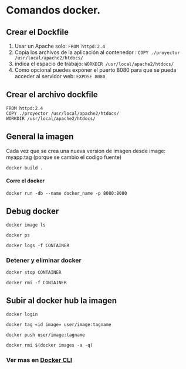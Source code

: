 # Comandos docker. 

## Crear el Dockfile 

1. Usar un Apache solo: `FROM httpd:2.4` 
1. Copia los archivos de la aplicación al contenedor : `COPY ./proyector /usr/local/apache2/htdocs/`
1. indica el espacio de trabajo: `WORKDIR /usr/local/apache2/htdocs/`
1. Como opcional puedes exponer el puerto 8080 para que se pueda acceder al servidor web: `EXPOSE 8080`

##  Crear el archivo dockfile

```
FROM httpd:2.4
COPY ./proyector /usr/local/apache2/htdocs/
WORKDIR /usr/local/apache2/htdocs/
```

## General la imagen

Cada vez que se crea una nueva version de imagen desde image: myapp:tag (porque se cambio el codigo fuente)

```
docker build .
```

#### Corre el docker

`docker run -db --name docker_name -p 8080:8080` 

## Debug docker

`docker image ls`

`docker ps`

`docker logs -f CONTAINER`

### Detener y eliminar docker

`docker stop CONTAINER`

`docker rmi -f CONTAINER`



## Subir al docker hub la imagen

`docker login`

`docker tag «id image» user/image:tagname`

`docker push user/image:tagname`

`docker rmi $(docker images -a -q)`

### Ver mas en [Docker CLI](https://docs.docker.com/engine/reference/run/)







